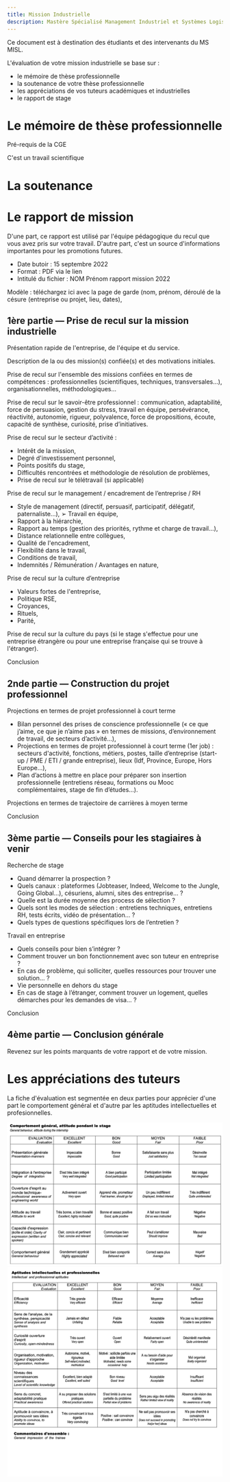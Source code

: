 ```yaml
---
title: Mission Industrielle
description: Mastère Spécialisé Management Industriel et Systèmes Logistiques
---
```


Ce document est à destination des étudiants et des intervenants du MS MISL.

L'évaluation de votre mission industrielle se base sur :
- le mémoire de thèse professionnelle
- la soutenance de votre thèse professionnelle
- les appréciations de vos tuteurs académiques et industrielles
- le rapport de stage

# Le mémoire de thèse professionnelle

Pré-requis de la CGE

C'est un travail scientifique

# La soutenance

# Le rapport de mission

D'une part, ce rapport est utilisé par l'équipe pédagogique du recul que vous avez pris sur votre travail. D'autre part, c'est un source d'informations importantes pour les promotions futures.

- Date butoir : 15 septembre 2022
- Format : PDF via le lien
- Intitulé du fichier : NOM Prénom rapport mission 2022

Modèle : téléchargez ici avec la page de garde (nom, prénom, déroulé de la césure (entreprise ou projet, lieu, dates),

## 1ère partie — Prise de recul sur la mission industrielle

Présentation rapide de l'entreprise, de l'équipe et du service.

Description de la ou des mission(s) confiée(s) et des motivations initiales.

Prise de recul sur l'ensemble des missions confiées en termes de compétences : professionnelles (scientifiques, techniques, transversales...), organisationnelles, méthodologiques...

Prise de recul sur le savoir-être professionnel :
    communication, adaptabilité, force de persuasion, gestion du stress, travail en équipe, persévérance, réactivité, autonomie, rigueur, polyvalence, force de propositions, écoute, capacité de synthèse, curiosité, prise d’initiatives.

Prise de recul sur le secteur d’activité :
   - Intérêt de la mission,
   - Degré d'investissement personnel,
   - Points positifs du stage,
   - Difficultés rencontrées et méthodologie de résolution de problèmes,
   - Prise de recul sur le télétravail (si applicable)

Prise de recul sur le management / encadrement de l’entreprise / RH
   - Style de management (directif, persuasif, participatif, délégatif, paternaliste...), ➢ Travail en équipe,
   - Rapport à la hiérarchie,
   - Rapport au temps (gestion des priorités, rythme et charge de travail...),
   - Distance relationnelle entre collègues,
   - Qualité de l'encadrement,
   - Flexibilité dans le travail,
   - Conditions de travail,
   - Indemnités / Rémunération / Avantages en nature,

Prise de recul sur la culture d’entreprise 
   - Valeurs fortes de l'entreprise,
   - Politique RSE,
   - Croyances,
   - Rituels, 
   - Parité, 

Prise de recul sur la culture du pays (si le stage s'effectue pour une entreprise étrangère ou pour une entreprise française qui se trouve à l'étranger).

Conclusion
              
## 2nde partie — Construction du projet professionnel

Projections en termes de projet professionnel à court terme
   - Bilan personnel des prises de conscience professionnelle (« ce que j’aime, ce que je n’aime pas » en termes de missions, d’environnement de travail, de secteurs d’activité...),
   - Projections en termes de projet professionnel à court terme (1er job) : secteurs d'activité, fonctions, métiers, postes, taille d’entreprise (start-up / PME / ETI / grande entreprise), lieux (Idf, Province, Europe, Hors Europe...),
   - Plan d’actions à mettre en place pour préparer son insertion professionnelle (entretiens réseau, formations ou Mooc complémentaires, stage de fin d’études...).

Projections en termes de trajectoire de carrières à moyen terme

Conclusion

## 3ème partie — Conseils pour les stagiaires à venir

Recherche de stage
- Quand démarrer la prospection ?
- Quels canaux : plateformes (Jobteaser, Indeed, Welcome to the Jungle, Going Global...), césuriens, alumni, sites des entreprise... ?
- Quelle est la durée moyenne des process de sélection ?
- Quels sont les modes de sélection : entretiens techniques, entretiens RH, tests écrits, vidéo de présentation... ?
- Quels types de questions spécifiques lors de l’entretien ? 

Travail en entreprise
- Quels conseils pour bien s’intégrer ?
- Comment trouver un bon fonctionnement avec son tuteur en entreprise ?
- En cas de problème, qui solliciter, quelles ressources pour trouver une solution... ?
- Vie personnelle en dehors du stage
- En cas de stage à l’étranger, comment trouver un logement, quelles démarches pour les demandes de visa... ?

Conclusion

## 4ème partie — Conclusion générale

Revenez sur les points marquants de votre rapport et de votre mission.

# Les appréciations des tuteurs

La fiche d'évaluation est segmentée en deux parties pour apprécier d'une part le comportement général et d'autre par les aptitudes intellectuelles et profesionnelles.

![Comportements général](media/comportements.png)
![Aptitudes intellectuelles et professionnelles](media/aptitudes.png)
